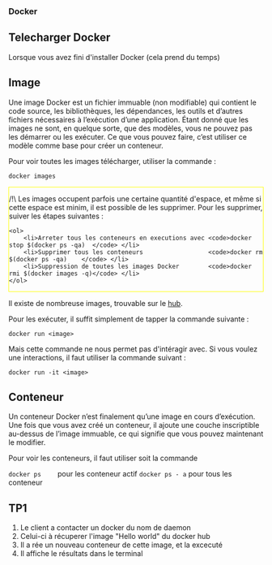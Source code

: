 ### Docker

## Telecharger Docker

Lorsque vous avez fini d'installer Docker (cela prend du temps)

## Image
Une image Docker est un fichier immuable (non modifiable) qui contient le code source, les bibliothèques, les dépendances, les outils et d’autres fichiers nécessaires à l’exécution d’une application. Étant donné que les images ne sont, en quelque sorte, que des modèles, vous ne pouvez pas les démarrer ou les exécuter. Ce que vous pouvez faire, c’est utiliser ce modèle comme base pour créer un conteneur.

Pour voir toutes les images télécharger, utiliser la commande :

`docker images`

<div style = "border:1px solid yellow;">
	<p>
		/!\ Les images occupent parfois une certaine quantité d'espace, et même si cette espace est minim, il est possible de les supprimer. Pour les supprimer, suiver les étapes suivantes :
	</p>

	<ol>
		<li>Arreter tous les conteneurs en executions avec <code>docker stop $(docker ps -qa)  </code> </li>
		<li>Supprimer tous les conteneurs                  <code>docker rm $(docker ps -qa)    </code> </li>
		<li>Suppression de toutes les images Docker        <code>docker rmi $(docker images -q)</code> </li>
	</ol>
</div>

Il existe de nombreuse images, trouvable sur le [hub](https://hub.docker.com/search?q=&type=image).

Pour les exécuter, il suffit simplement de tapper la commande suivante : 

`docker run <image>`

Mais cette commande ne nous permet pas d'intéragir avec. Si vous voulez une interactions, il faut utiliser la commande suivant :

`docker run -it <image>`

## Conteneur
Un conteneur Docker n’est finalement qu’une image en cours d’exécution. Une fois que vous avez créé un conteneur, il ajoute une couche inscriptible au-dessus de l’image immuable, ce qui signifie que vous pouvez maintenant le modifier.

Pour voir les conteneurs, il faut utiliser soit la commande 

`docker ps    ` pour les conteneur actif
`docker ps - a` pour tous les conteneur

## TP1

1. Le client a contacter un docker du nom de daemon
2. Celui-ci à récuperer l'image "Hello world" du docker hub
3. Il a  rée un nouveau conteneur de cette image, et la excecuté
4. Il affiche le résultats dans le terminal


